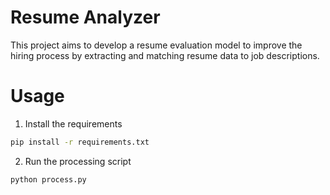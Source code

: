 # Resume Analyzer

This project aims to develop a resume evaluation model to improve the hiring process by
extracting and matching resume data to job descriptions.

# Usage

1. Install the requirements

```bash
pip install -r requirements.txt
```

2. Run the processing script

```bash
python process.py
```
